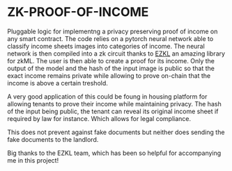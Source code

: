 # ZK-PROOF-OF-INCOME

Pluggable logic for implementng a privacy preserving proof of income on any smart contract. The code relies on a pytorch neural network able to classify income sheets images into categories of income.
The neural network is then compiled into a zk circuit thanks to [EZKL](https://github.com/zkonduit/ezkl) an amazing library for zkML. The user is then able to create a proof for its income. Only the output of the model and the hash of the input image
is public so that the exact income remains private while allowing to prove on-chain that the income is above a certain treshold.

A very good application of this could be foung in housing platform for allowing tenants to prove their income while maintaining privacy. The hash of the input being public, the tenant can reveal its original income sheet if required by law for instance.
Which allows for legal compliance.

This does not prevent against fake documents but neither does sending the fake documents to the landlord.



Big thanks to the EZKL team, which has been so helpful for accompanying me in this project!
